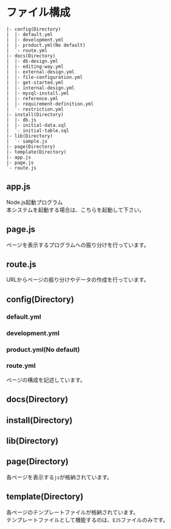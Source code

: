 # ファイル構成
```
|- config(Directory)
|  |- default.yml
|  |- development.yml
|  |- product.yml(No default)
|  `- route.yml
|- docs(Directory)
|  |- db-design.yml
|  |- editing-way.yml
|  |- external-design.yml
|  |- file-configuration.yml
|  |- get-started.yml
|  |- internal-design.yml
|  |- mysql-install.yml
|  |- reference.yml
|  |- requirement-definition.yml
|  `- restriction.yml
|- install(Directory)
|  |- db.js
|  |- initial-data.sql
|  `- initial-table.sql
|- lib(Directory)
|  `- sample.js
|- page(Directory)
|- template(Directory)
|- app.js
|- page.js
`- route.js
```

## app.js
Node.js起動プログラム  
本システムを起動する場合は、こちらを起動して下さい。

## page.js
ページを表示するプログラムへの振り分けを行っています。

## route.js
URLからページの振り分けやデータの作成を行っています。

## config(Directory)
### default.yml

### development.yml

### product.yml(No default)

### route.yml
ページの構成を記述しています。

## docs(Directory)

## install(Directory)

## lib(Directory)

## page(Directory)
各ページを表示する`js`が格納されています。

## template(Directory)
各ページのテンプレートファイルが格納されています。  
テンプレートファイルとして機能するのは、`EJS`ファイルのみです。
